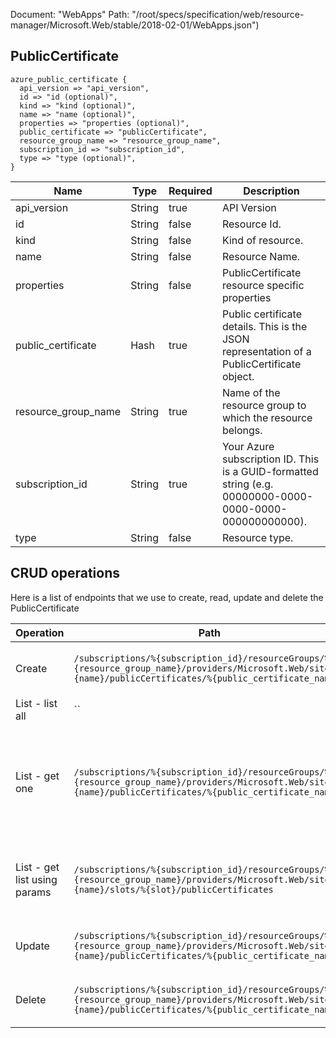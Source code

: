 Document: "WebApps"
Path: "/root/specs/specification/web/resource-manager/Microsoft.Web/stable/2018-02-01/WebApps.json")

## PublicCertificate

```puppet
azure_public_certificate {
  api_version => "api_version",
  id => "id (optional)",
  kind => "kind (optional)",
  name => "name (optional)",
  properties => "properties (optional)",
  public_certificate => "publicCertificate",
  resource_group_name => "resource_group_name",
  subscription_id => "subscription_id",
  type => "type (optional)",
}
```

| Name        | Type           | Required       | Description       |
| ------------- | ------------- | ------------- | ------------- |
|api_version | String | true | API Version |
|id | String | false | Resource Id. |
|kind | String | false | Kind of resource. |
|name | String | false | Resource Name. |
|properties | String | false | PublicCertificate resource specific properties |
|public_certificate | Hash | true | Public certificate details. This is the JSON representation of a PublicCertificate object. |
|resource_group_name | String | true | Name of the resource group to which the resource belongs. |
|subscription_id | String | true | Your Azure subscription ID. This is a GUID-formatted string (e.g. 00000000-0000-0000-0000-000000000000). |
|type | String | false | Resource type. |



## CRUD operations

Here is a list of endpoints that we use to create, read, update and delete the PublicCertificate

| Operation | Path | Verb | Description | OperationID |
| ------------- | ------------- | ------------- | ------------- | ------------- |
|Create|`/subscriptions/%{subscription_id}/resourceGroups/%{resource_group_name}/providers/Microsoft.Web/sites/%{name}/publicCertificates/%{public_certificate_name}`|Put|Creates a hostname binding for an app.|WebApps_CreateOrUpdatePublicCertificate|
|List - list all|``||||
|List - get one|`/subscriptions/%{subscription_id}/resourceGroups/%{resource_group_name}/providers/Microsoft.Web/sites/%{name}/publicCertificates/%{public_certificate_name}`|Get|Get the named public certificate for an app (or deployment slot, if specified).|WebApps_GetPublicCertificate|
|List - get list using params|`/subscriptions/%{subscription_id}/resourceGroups/%{resource_group_name}/providers/Microsoft.Web/sites/%{name}/slots/%{slot}/publicCertificates`|Get|Get public certificates for an app or a deployment slot.|WebApps_ListPublicCertificatesSlot|
|Update|`/subscriptions/%{subscription_id}/resourceGroups/%{resource_group_name}/providers/Microsoft.Web/sites/%{name}/publicCertificates/%{public_certificate_name}`|Put|Creates a hostname binding for an app.|WebApps_CreateOrUpdatePublicCertificate|
|Delete|`/subscriptions/%{subscription_id}/resourceGroups/%{resource_group_name}/providers/Microsoft.Web/sites/%{name}/publicCertificates/%{public_certificate_name}`|Delete|Deletes a hostname binding for an app.|WebApps_DeletePublicCertificate|